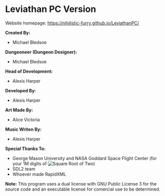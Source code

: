 Leviathan PC Version
=======

Website homepage: https://nihilistic-furry.github.io/LeviathanPC/

**Created By:**
* Michael Bledsoe

**Dungeoneer (Dungeon Designer):**
* Michael Bledsoe 

**Head of Development:**
* Alexis Harper

**Developed By:**
* Alexis Harper

**Art Made By:**
* Alice Victoria

**Music Writen By:**
* Alexis Harper

**Special Thanks To:**
* George Mason University and NASA Goddard Space Flight Center (for your 1M digits of <img src="https://latex.codecogs.com/svg.latex?\sqrt{2}" title="Square Root of Two" />)
* SDL2 team
* Whoever made RapidXML

**Note:**
This program uses a dual license with GNU Public License 3 for the source code and an executable license for comercial use to be determined.
